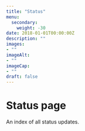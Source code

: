 ```yaml
---
title: "Status"
menu: 
  secondary:
    weight: -30
date: 2018-01-01T00:00:00Z
description: ""
images: 
- ""
imageAlt: 
- ""
imageCap:
- ""
draft: false
---
```


# Status page

An index of all status updates.
